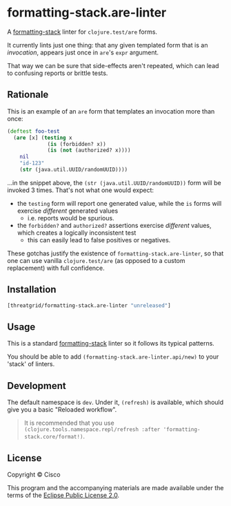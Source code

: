 # formatting-stack.are-linter

A [formatting-stack](https://github.com/nedap/formatting-stack) linter for `clojure.test/are` forms.    

It currently lints just one thing: that any given templated form that is an _invocation_, appears just once in `are`'s `expr` argument.

That way we can be sure that side-effects aren't repeated, which can lead to confusing reports or brittle tests.

## Rationale

This is an example of an `are` form that templates an invocation more than once:

```clj
(deftest foo-test
  (are [x] (testing x
             (is (forbidden? x))
             (is (not (authorized? x))))
    nil
    "id-123"
    (str (java.util.UUID/randomUUID))))
```

...in the snippet above, the `(str (java.util.UUID/randomUUID))` form will be invoked 3 times. That's not what one would expect:

* the `testing` form will report one generated value, while the `is` forms will exercise _different_ generated values
  * i.e. reports would be spurious.
* the `forbidden?` and `authorized?` assertions exercise _different_ values, which creates a logically inconsistent test
  * this can easily lead to false positives or negatives.  

These gotchas justify the existence of `formatting-stack.are-linter`, so that one can use vanilla `clojure.test/are` (as opposed to a custom replacement) with full confidence.

## Installation

```clojure
[threatgrid/formatting-stack.are-linter "unreleased"]
```

## Usage

This is a standard [formatting-stack](https://github.com/nedap/formatting-stack) linter so it follows its typical patterns.

You should be able to add `(formatting-stack.are-linter.api/new)` to your 'stack' of linters.

## Development

The default namespace is `dev`. Under it, `(refresh)` is available, which should give you a basic "Reloaded workflow".

> It is recommended that you use `(clojure.tools.namespace.repl/refresh :after 'formatting-stack.core/format!)`.

## License

Copyright © Cisco

This program and the accompanying materials are made available under the terms of the [Eclipse Public License 2.0](https://www.eclipse.org/legal/epl-2.0).
